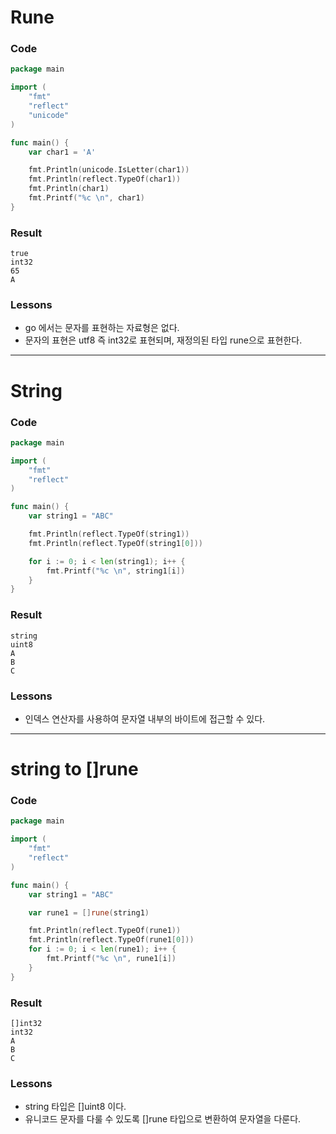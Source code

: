 # Rune

### Code
```go
package main

import (
	"fmt"
	"reflect"
	"unicode"
)

func main() {
	var char1 = 'A'

	fmt.Println(unicode.IsLetter(char1))
	fmt.Println(reflect.TypeOf(char1))
	fmt.Println(char1)
	fmt.Printf("%c \n", char1)
}
```
### Result
```
true
int32
65
A 
```
### Lessons
- go 에서는 문자를 표현하는 자료형은 없다.
- 문자의 표현은 utf8 즉 int32로 표현되며, 재정의된 타입 rune으로 표현한다.

---

# String

### Code
```go
package main

import (
	"fmt"
	"reflect"
)

func main() {
	var string1 = "ABC"

	fmt.Println(reflect.TypeOf(string1))
	fmt.Println(reflect.TypeOf(string1[0]))

	for i := 0; i < len(string1); i++ {
		fmt.Printf("%c \n", string1[i])
	}
}
```
### Result
```
string
uint8
A 
B 
C 
```
### Lessons
- 인덱스 연산자를 사용하여 문자열 내부의 바이트에 접근할 수 있다.

---

# string to []rune

### Code
```go
package main

import (
	"fmt"
	"reflect"
)

func main() {
	var string1 = "ABC"

	var rune1 = []rune(string1)

	fmt.Println(reflect.TypeOf(rune1))
	fmt.Println(reflect.TypeOf(rune1[0]))
	for i := 0; i < len(rune1); i++ {
		fmt.Printf("%c \n", rune1[i])
	}
}
```

### Result
```
[]int32
int32
A 
B 
C
```
### Lessons
- string 타입은 []uint8 이다.
- 유니코드 문자를 다룰 수 있도록 []rune 타입으로 변환하여 문자열을 다룬다.